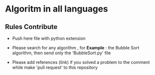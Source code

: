 # Algoritm in all languages
## Rules Contribute

- Push here file with python extension

- Please search for any algorithm , for **Example** : the Bubble Sort algorithm, then send only the 'BubbleSort.py' file

- Please add references (link) if you solved a problem to the comment while make 'pull request' to this repository